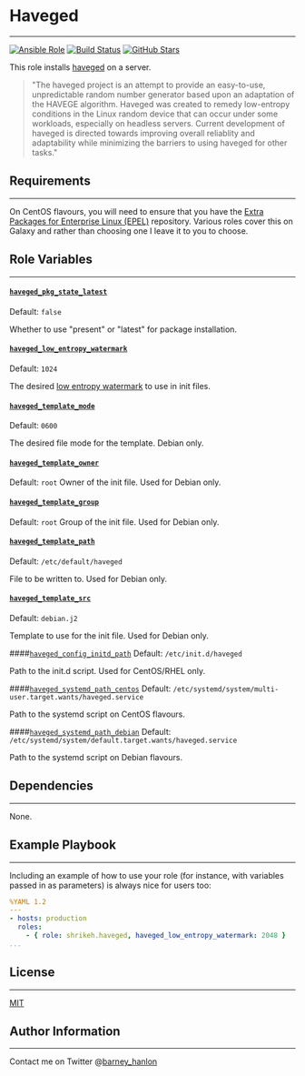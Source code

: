 # Haveged
------------
[![Ansible Role](https://img.shields.io/ansible/role/5018.svg)](https://galaxy.ansible.com/detail#/role/5018)
[![Build Status](https://travis-ci.org/shrikeh-ansible-roles/ansible-haveged.svg)](https://travis-ci.org/shrikeh-ansible-roles/ansible-haveged)
[![GitHub Stars](https://img.shields.io/github/stars/shrikeh-ansible-roles/ansible-haveged.svg)](https://github.com/shrikeh-ansible-roles/ansible-haveged)


This role installs [haveged][haveged] on a server.

> "The haveged project is an attempt to provide an easy-to-use, unpredictable random number generator based upon an adaptation of the HAVEGE algorithm. Haveged was created to remedy low-entropy conditions in the Linux random device that can occur under some workloads, especially on headless servers. Current development of haveged is directed towards improving overall reliablity and adaptability while minimizing the barriers to using haveged for other tasks."

## Requirements
------------

On CentOS flavours, you will need to ensure that you have the [Extra Packages for Enterprise Linux (EPEL)][epel] repository. Various roles cover this on Galaxy and rather than choosing one I leave it to you to choose.

## Role Variables
--------------
#### [`haveged_pkg_state_latest`][haveged_pkg_state_latest]
Default: `false`

Whether to use "present" or "latest" for package installation.

#### [`haveged_low_entropy_watermark`][haveged_low_entropy_watermark]
Default: `1024`

The desired [low entropy watermark][haveged_low_entropy] to use in init files.

#### [`haveged_template_mode`][haveged_template_mode]
Default: `0600`

The desired file mode for the template. Debian only.

#### [`haveged_template_owner`][haveged_template_owner]
Default: `root`
Owner of the init file. Used for Debian only.

#### [`haveged_template_group`][haveged_template_group]
Default: `root`
Group of the init file. Used for Debian only.

#### [`haveged_template_path`][haveged_template_path]
Default: `/etc/default/haveged`

File to be written to. Used for Debian only.

#### [`haveged_template_src`][haveged_template_src]
Default: `debian.j2`

Template to use for the init file. Used for Debian only.

####[`haveged_config_initd_path`][haveged_config_initd_path]
Default: `/etc/init.d/haveged`

Path to the init.d script. Used for CentOS/RHEL only.

####[`haveged_systemd_path_centos`][haveged_systemd_path_centos]
Default: `/etc/systemd/system/multi-user.target.wants/haveged.service`

Path to the systemd script on CentOS flavours.

####[`haveged_systemd_path_debian`][haveged_systemd_path_debian]
Default: `/etc/systemd/system/default.target.wants/haveged.service`

Path to the systemd script on Debian flavours.

## Dependencies
------------
None.

## Example Playbook
----------------

Including an example of how to use your role (for instance, with variables passed in as parameters) is always nice for users too:

```YAML
%YAML 1.2
---
- hosts: production
  roles:
    - { role: shrikeh.haveged, haveged_low_entropy_watermark: 2048 }
...
```

## License
-------

[MIT][licence]

## Author Information
------------------

Contact me on Twitter @[barney_hanlon][twitter]

[haveged]: http://www.issihosts.com/haveged/ "Link to haveged documentation"
[epel]: https://fedoraproject.org/wiki/EPEL "Link to EPEL"
[twitter]: https://twitter.com/barney_hanlon "Link to my Twitter page"
[licence]: https://raw.githubusercontent.com/shrikeh-ansible-roles/ansible-jumpcloud/master/LICENSE
[haveged_low_entropy]: https://www.digitalocean.com/community/tutorials/how-to-setup-additional-entropy-for-cloud-servers-using-haveged
[haveged_pkg_state_latest]: https://github.com/shrikeh-ansible-roles/ansible-haveged/blob/master/defaults/main.yml#L3
[haveged_low_entropy_watermark]: https://github.com/shrikeh-ansible-roles/ansible-haveged/blob/master/defaults/main.yml#L4
[haveged_template_mode]: https://github.com/shrikeh-ansible-roles/ansible-haveged/blob/master/defaults/main.yml#L6
[haveged_template_owner]: https://github.com/shrikeh-ansible-roles/ansible-haveged/blob/master/defaults/main.yml#L7
[haveged_template_group]: https://github.com/shrikeh-ansible-roles/ansible-haveged/blob/master/defaults/main.yml#L8
[haveged_template_path]: https://github.com/shrikeh-ansible-roles/ansible-haveged/blob/master/defaults/main.yml#L9
[haveged_template_src]: https://github.com/shrikeh-ansible-roles/ansible-haveged/blob/master/defaults/main.yml#L10
[haveged_config_initd_path]: https://github.com/shrikeh-ansible-roles/ansible-haveged/blob/master/defaults/main.yml#L12
[haveged_systemd_path_centos]: https://github.com/shrikeh-ansible-roles/ansible-haveged/blob/master/defaults/main.yml#L14
[haveged_systemd_path_debian]: https://github.com/shrikeh-ansible-roles/ansible-haveged/blob/master/defaults/main.yml#L15
